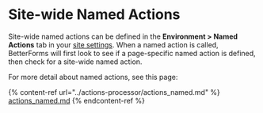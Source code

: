 # Site-wide Named Actions

Site-wide named actions can be defined in the **Environment > Named Actions** tab in your [site settings](./). When a named action is called, BetterForms will first look to see if a page-specific named action is defined, then check for a site-wide named action.

For more detail about named actions, see this page:

{% content-ref url="../actions-processor/actions_named.md" %}
[actions\_named.md](../actions-processor/actions\_named.md)
{% endcontent-ref %}

